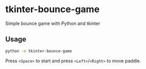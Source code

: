 # tkinter-bounce-game

Simple bounce game with Python and tkinter

## Usage

```sh
python -m tkinter-bounce-game
```

Press `<Space>` to start and press `<Left>`/`<Right>` to move paddle.
